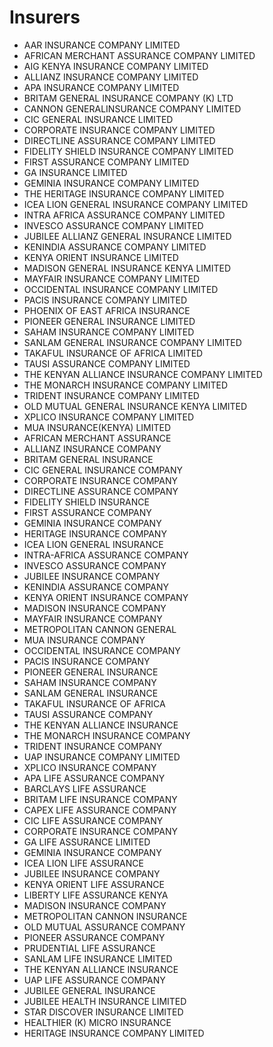 # Insurers

- AAR INSURANCE COMPANY LIMITED
- AFRICAN MERCHANT ASSURANCE COMPANY LIMITED
- AIG KENYA INSURANCE COMPANY LIMITED
- ALLIANZ INSURANCE COMPANY LIMITED
- APA INSURANCE COMPANY LIMITED
- BRITAM GENERAL INSURANCE COMPANY (K) LTD
- CANNON GENERALINSURANCE COMPANY LIMITED
- CIC GENERAL INSURANCE LIMITED
- CORPORATE INSURANCE COMPANY LIMITED
- DIRECTLINE ASSURANCE COMPANY LIMITED
- FIDELITY SHIELD INSURANCE COMPANY LIMITED
- FIRST ASSURANCE COMPANY LIMITED
- GA INSURANCE LIMITED
- GEMINIA INSURANCE COMPANY LIMITED
- THE HERITAGE INSURANCE COMPANY LIMITED
- ICEA LION GENERAL INSURANCE COMPANY LIMITED
- INTRA AFRICA ASSURANCE COMPANY LIMITED
- INVESCO ASSURANCE COMPANY LIMITED
- JUBILEE ALLIANZ GENERAL INSURANCE LIMITED
- KENINDIA ASSURANCE COMPANY LIMITED
- KENYA ORIENT INSURANCE LIMITED
- MADISON GENERAL INSURANCE KENYA LIMITED
- MAYFAIR INSURANCE COMPANY LIMITED
- OCCIDENTAL INSURANCE COMPANY LIMITED
- PACIS INSURANCE COMPANY LIMITED
- PHOENIX OF EAST AFRICA INSURANCE 
- PIONEER GENERAL INSURANCE LIMITED
- SAHAM INSURANCE COMPANY LIMITED
- SANLAM GENERAL INSURANCE COMPANY LIMITED
- TAKAFUL INSURANCE OF AFRICA LIMITED
- TAUSI ASSURANCE COMPANY LIMITED
- THE KENYAN ALLIANCE INSURANCE COMPANY LIMITED
- THE MONARCH INSURANCE COMPANY LIMITED
- TRIDENT INSURANCE COMPANY LIMITED
- OLD MUTUAL GENERAL INSURANCE KENYA LIMITED
- XPLICO INSURANCE COMPANY LIMITED
- MUA INSURANCE(KENYA) LIMITED
-  AFRICAN MERCHANT ASSURANCE 
-  ALLIANZ INSURANCE COMPANY  
-  BRITAM GENERAL INSURANCE  
-  CIC GENERAL INSURANCE COMPANY 
-  CORPORATE INSURANCE COMPANY 
-  DIRECTLINE ASSURANCE COMPANY 
-  FIDELITY SHIELD INSURANCE  
-  FIRST ASSURANCE COMPANY  
-  GEMINIA INSURANCE COMPANY 
-  HERITAGE INSURANCE COMPANY  
-  ICEA LION GENERAL INSURANCE  
-  INTRA-AFRICA ASSURANCE COMPANY 
-  INVESCO ASSURANCE COMPANY 
-  JUBILEE INSURANCE COMPANY 
-  KENINDIA ASSURANCE COMPANY  
-  KENYA ORIENT INSURANCE COMPANY 
-  MADISON INSURANCE COMPANY 
-  MAYFAIR INSURANCE COMPANY 
-  METROPOLITAN CANNON GENERAL 
-  MUA INSURANCE COMPANY 
-  OCCIDENTAL INSURANCE COMPANY 
-  PACIS INSURANCE COMPANY 
-  PIONEER GENERAL INSURANCE  
-  SAHAM INSURANCE COMPANY  
-  SANLAM GENERAL INSURANCE 
-  TAKAFUL INSURANCE OF AFRICA  
-  TAUSI ASSURANCE COMPANY 
-  THE KENYAN ALLIANCE INSURANCE 
-  THE MONARCH INSURANCE COMPANY 
-  TRIDENT INSURANCE COMPANY 
-  UAP INSURANCE COMPANY LIMITED 
-  XPLICO INSURANCE COMPANY 
- APA LIFE ASSURANCE COMPANY 
- BARCLAYS LIFE ASSURANCE 
- BRITAM LIFE INSURANCE COMPANY 
- CAPEX LIFE ASSURANCE COMPANY
- CIC LIFE ASSURANCE COMPANY
- CORPORATE INSURANCE COMPANY 
- GA LIFE ASSURANCE LIMITED
- GEMINIA INSURANCE COMPANY 
- ICEA LION LIFE ASSURANCE 
- JUBILEE INSURANCE COMPANY 
- KENYA ORIENT LIFE ASSURANCE 
- LIBERTY LIFE ASSURANCE KENYA
- MADISON INSURANCE COMPANY 
- METROPOLITAN CANNON INSURANCE 
- OLD MUTUAL ASSURANCE COMPANY
- PIONEER ASSURANCE COMPANY
- PRUDENTIAL LIFE ASSURANCE 
- SANLAM LIFE INSURANCE LIMITED
- THE KENYAN ALLIANCE INSURANCE 
- UAP LIFE ASSURANCE COMPANY 
- JUBILEE GENERAL INSURANCE
- JUBILEE HEALTH INSURANCE LIMITED
- STAR DISCOVER INSURANCE LIMITED
- HEALTHIER (K) MICRO INSURANCE
- HERITAGE INSURANCE COMPANY LIMITED
